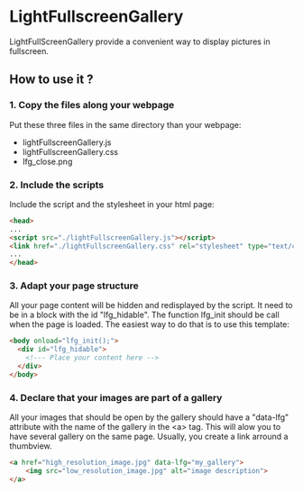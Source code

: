# LightFullscreenGallery

LightFullScreenGallery provide a convenient way to display pictures in fullscreen.

## How to use it ?

### 1. Copy the files along your webpage
Put these three files in the same directory than your webpage:

* lightFullscreenGallery.js
* lightFullscreenGallery.css
* lfg_close.png

### 2. Include the scripts
Include the script and the stylesheet in your html page:

```html
<head>
...
<script src="./lightFullscreenGallery.js"></script>
<link href="./lightFullscreenGallery.css" rel="stylesheet" type="text/css">
...
</head>
```

### 3. Adapt your page structure
All your page content will be hidden and redisplayed by the script. It need to be in a block with the id "lfg_hidable".
The function lfg_init should be call when the page is loaded. The easiest way to do that is to use this template:

```html
<body onload="lfg_init();">
  <div id="lfg_hidable">
	<!--- Place your content here -->
  </div>
</body>
```

### 4. Declare that your images are part of a gallery
All your images that should be open by the gallery should have a "data-lfg" attribute with the name of the gallery in the &lt;a&gt; tag.
This will alow you to have several gallery on the same page. Usually, you create a link arround a thumbview.

```html
<a href="high_resolution_image.jpg" data-lfg="my_gallery">
    <img src="low_resolution_image.jpg" alt="image description">
</a>
```




